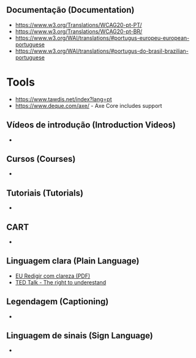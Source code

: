 
## Documentação (Documentation)
* https://www.w3.org/Translations/WCAG20-pt-PT/
* https://www.w3.org/Translations/WCAG20-pt-BR/
* https://www.w3.org/WAI/translations/#portugus-europeu-european-portuguese
* https://www.w3.org/WAI/translations/#portugus-do-brasil-brazilian-portuguese

# Tools
* https://www.tawdis.net/index?lang=pt
* https://www.deque.com/axe/ - Axe Core includes support


## Vídeos de introdução (Introduction Videos)
* 

## Cursos (Courses)
*

## Tutoriais (Tutorials)
*

## CART
*

## Linguagem clara (Plain Language)
* [EU Redigir com clareza (PDF)](https://github.com/accessibility/multilingual/blob/master/HowToWriteClearly/HC0215257PTN.pt.pdf)
* [TED Talk - The right to underestand](https://wordstodeeds.com/2012/08/13/plain-language-in-portugal/)

## Legendagem (Captioning)
*

## Linguagem de sinais (Sign Language)
*
